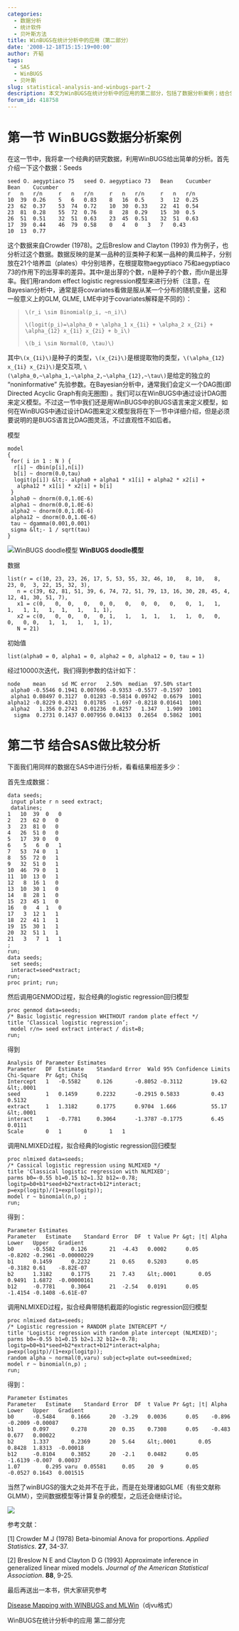 ```yaml
---
categories:
  - 数据分析
  - 统计软件
  - 贝叶斯方法
title: WinBUGS在统计分析中的应用（第二部分）
date: '2008-12-18T15:15:19+00:00'
author: 齐韬
tags:
  - SAS
  - WinBUGS
  - 贝叶斯
slug: statistical-analysis-and-winbugs-part-2
description: 本文为WinBUGS在统计分析中的应用的第二部分，包括了数据分析案例；结合SAS做比较分析两个部分的内容。
forum_id: 418758
---
```


# 第一节 WinBUGS数据分析案例

在这一节中，我将拿一个经典的研究数据，利用WinBUGS给出简单的分析。首先介绍一下这个数据：Seeds

```winbugs
seed O. aegyptiaco 75 	seed O. aegyptiaco 73	Bean 	Cucumber 	Bean 	Cucumber
r 	n 	r/n 	r 	n 	r/n 	r 	n 	r/n 	r 	n 	r/n
10 	39 	0.26 	5 	6 	0.83 	8 	16 	0.5 	3 	12 	0.25
23 	62 	0.37 	53 	74 	0.72 	10 	30 	0.33 	22 	41 	0.54
23 	81 	0.28 	55 	72 	0.76 	8 	28 	0.29 	15 	30 	0.5
26 	51 	0.51 	32 	51 	0.63 	23 	45 	0.51 	32 	51 	0.63
17 	39 	0.44 	46 	79 	0.58 	0 	4 	0 	3 	7 	0.43
10 	13 	0.77
```

这个数据来自Crowder (1978)。之后Breslow and Clayton (1993) 作为例子，也分析过这个数据。数据反映的是某一品种的豆类种子和某一品种的黄瓜种子，分别放在21个培养皿（plates）中分别培养，在根提取物aegyptiaco 75和aegyptiaco 73的作用下的出芽率的差异。其中r是出芽的个数，n是种子的个数，而r/n是出芽率。我们用random effect logistic regression模型来进行分析（注意，在Bayesian分析中，通常是将covariates看做是服从某一个分布的随机变量，这和一般意义上的GLM, GLME, LME中对于covariates解释是不同的）：

> `\(r_i \sim Binomial(p_i, ~n_i)\)`
>
> `\(logit(p_i)=\alpha_0 + \alpha_1 x_{1i} + \alpha_2 x_{2i} + \alpha_{12} x_{1i} x_{2i} + b_i\)`
>
> `\(b_i \sim Normal(0, \tau)\)`

其中`\(x_{1i}\)`是种子的类型，`\(x_{2i}\)`是根提取物的类型，`\(\alpha_{12} x_{1i} x_{2i}\)`是交互项, `\(\alpha_0,~\alpha_1,~\alpha_2,~\alpha_{12},~\tau\)`是给定的独立的 “noninformative” 先验参数。在Bayesian分析中，通常我们会定义一个DAG图(即Directed Acyclic Graph有向无圈图) 。我们可以在WinBUGS中通过设计DAG图来定义模型。不过这一节中我们还是用WinBUGS中的BUGS语言来定义模型，如何在WinBUGS中通过设计DAG图来定义模型我将在下一节中详细介绍，但是必须要说明的是BUGS语言比DAG图灵活，不过直观性不如后者。

模型
```winbugs
model
{
 for( i in 1 : N ) {
  r[i] ~ dbin(p[i],n[i])
  b[i] ~ dnorm(0.0,tau)
  logit(p[i]) &lt;- alpha0 + alpha1 * x1[i] + alpha2 * x2[i] +
   alpha12 * x1[i] * x2[i] + b[i]
 }
 alpha0 ~ dnorm(0.0,1.0E-6)
 alpha1 ~ dnorm(0.0,1.0E-6)
 alpha2 ~ dnorm(0.0,1.0E-6)
 alpha12 ~ dnorm(0.0,1.0E-6)
 tau ~ dgamma(0.001,0.001)
 sigma &lt;- 1 / sqrt(tau)
}
```

![WinBUGS doodle模型](https://uploads.cosx.org/2008/12/WinBUGS-doodle.png "WinBUGS doodle模型")
**WinBUGS doodle模型**

数据

```winbugs
list(r = c(10, 23, 23, 26, 17, 5, 53, 55, 32, 46, 10,   8, 10,   8, 23, 0,  3, 22, 15, 32, 3),
   n = c(39, 62, 81, 51, 39, 6, 74, 72, 51, 79, 13, 16, 30, 28, 45, 4, 12, 41, 30, 51, 7),
   x1 = c(0,   0,  0,   0,   0, 0,   0,   0,  0,   0,   0,  1,   1,   1,   1, 1,   1,  1,   1,   1, 1),
   x2 = c(0,   0,  0,   0,   0, 1,   1,   1,  1,   1,   1,  0,   0,   0,   0, 0,   1,  1,   1,   1, 1),
   N = 21)
```

初始值

```winbugs
list(alpha0 = 0, alpha1 = 0, alpha2 = 0, alpha12 = 0, tau = 1)
```

经过10000次迭代，我们得到参数的估计如下：

```winbugs
node    mean     sd MC error   2.50%  median  97.50% start
 alpha0 -0.5546 0.1941 0.007696 -0.9353 -0.5577 -0.1597  1001
 alpha1 0.08497 0.3127  0.01283 -0.5814 0.09742  0.6679  1001
alpha12 -0.8229 0.4321  0.01785  -1.697 -0.8218 0.01641  1001
 alpha2   1.356 0.2743  0.01236  0.8257   1.347   1.909  1001
  sigma  0.2731 0.1437 0.007956 0.04133  0.2654  0.5862  1001
```

# 第二节 结合SAS做比较分析

下面我们用同样的数据在SAS中进行分析，看看结果相差多少：

首先生成数据：

```sas
data seeds;
 input plate r n seed extract;
 datalines;
1   10  39  0   0
2   23  62 0   0
3   23  81 0   0
4   26  51 0   0
5   17  39 0   0
6    5   6  0   1
7   53  74 0   1
8   55  72 0   1
9   32  51 0   1
10  46  79 0   1
11  10  13 0   1
12   8  16 1   0
13  10  30 1   0
14   8  28 1   0
15  23  45 1   0
16   0   4  1   0
17   3  12 1   1
18  22  41 1   1
19  15  30 1   1
20  32  51 1   1
21   3   7  1   1
;
run;
data seeds;
 set seeds;
 interact=seed*extract;
run;
proc print; run;
```

然后调用GENMOD过程，拟合经典的logistic regression回归模型

```sas
proc genmod data=seeds;
/* Basic logistic regression WHITHOUT random plate effect */
title ‘Classical logistic regression’;
 model r/n= seed extract interact / dist=B;
run;
```

得到

```sas
Analysis Of Parameter Estimates
Parameter	DF	Estimate	Standard Error	Wald 95% Confidence Limits	Chi-Square	Pr &gt; ChiSq
Intercept	1	-0.5582		0.126		-0.8052	-0.3112			19.62	     	&lt;.0001
seed		1	0.1459		0.2232		-0.2915	0.5833			0.43		0.5132
extract		1	1.3182		0.1775		0.9704	1.666			55.17	      	&lt;.0001
interact	1	-0.7781		0.3064		-1.3787	-0.1775			6.45		0.0111
Scale		0	1		0		1	1
```

调用NLMIXED过程，拟合经典的logistic regression回归模型

```sas
proc nlmixed data=seeds;
/* Cassical logistic regression using NLMIXED */
title 'Classical logistic regression with NLMIXED';
parms b0=-0.55 b1=0.15 b2=1.32 b12=-0.78;
logitp=b0+b1*seed+b2*extract+b12*interact;
p=exp(logitp)/(1+exp(logitp));
model r ~ binomial(n,p) ;
run;
```

得到：

```sas
Parameter Estimates
Parameter	Estimate	Standard Error	DF	t Value	Pr &gt; |t|	Alpha	Lower	Upper	Gradient
b0		-0.5582		0.126		21	-4.43	0.0002		0.05	-0.8202	-0.2961	-0.00000229
b1		0.1459		0.2232		21	0.65	0.5203		0.05	-0.3182	0.61	-8.82E-07
b2		1.3182		0.1775		21	7.43	&lt;.0001		0.05	0.9491	1.6872	-0.00000161
b12		-0.7781		0.3064		21	-2.54	0.0191		0.05	-1.4154	-0.1408	-6.61E-07
```

调用NLMIXED过程，拟合经典带随机截距的logistic regression回归模型

```sas
proc nlmixed data=seeds;
/* Logistic regression + RANDOM plate INTERCEPT */
title 'Logistic regression with random plate intercept (NLMIXED)';
parms b0=-0.55 b1=0.15 b2=1.32 b12=-0.78;
logitp=b0+b1*seed+b2*extract+b12*interact+alpha;
p=exp(logitp)/(1+exp(logitp));
random alpha ~ normal(0,varu) subject=plate out=seedmixed;
model r ~ binomial(n,p) ;
run;
```

得到：

```sas
Parameter Estimates
Parameter	Estimate	Standard Error	DF	t Value	Pr &gt; |t|	Alpha	Lower	Upper	Gradient
b0		-0.5484		0.1666		20	-3.29	0.0036		0.05	-0.896	-0.2009	-0.00087
b1		0.097		0.278		20	0.35	0.7308		0.05	-0.483	0.677	0.00022
b2		1.337		0.2369		20	5.64	&lt;.0001		0.05	0.8428	1.8313	-0.00018
b12		-0.8104		0.3852		20	-2.1	0.0482		0.05	-1.6139	-0.007	0.00037
1.07		0.295 varu	0.05581		0.05	20	9		0.05	-0.0527	0.1643	0.001515
```

当然了winBUGS的强大之处并不在于此，而是在处理诸如GLME（有些文献称GLMM），空间数据模型等计算复杂的模型，之后还会继续讨论。

![](https://uploads.cosx.org/2008/12/cover.jpg)

参考文献：

[1] Crowder M J (1978) Beta-binomial Anova for proportions. _Applied Statistics_. **27**, 34-37.

[2] Breslow N E and Clayton D G (1993) Approximate inference in generalized linear mixed models. _Journal of the American Statistical Association_. **88**, 9-25.

最后再送出一本书，供大家研究参考

[Disease Mapping with WINBUGS and MLWin](https://uploads.cosx.org/2008/12/lawson-ab-disease-mapping-with-winbugs-and-ml-win-wiley-2003-isbn-0470856041-600dpitc282s.djvu)（djvu格式）

WinBUGS在统计分析中的应用 第二部分完
